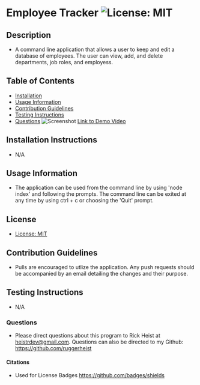 # Employee Tracker ![License: MIT](https://img.shields.io/badge/License-MIT-yellow.svg)
## Description
  - A command line application that allows a user to keep and edit a database of employees. The user can view, add, and delete departments, job roles, and employess.
## Table of Contents
  - [Installation](#installation-instructions)
  - [Usage Information](#usage-information)
  - [Contribution Guidelines](#contribution-guidelines)
  - [Testing Instructions](#testing-instructions)
  - [Questions](#questions)
![Screenshot](https://i.imgur.com/iucN42J.png)
[Link to Demo Video](https://drive.google.com/file/d/1cLv08OV1kn9yo13n7ZQvy-bZQwqARMwt/view?usp=sharing)
## Installation Instructions
  - N/A
## Usage Information
  - The application can be used from the command line by using 'node index' and following the prompts. The command line can be exited at any time by using ctrl + c or choosing the 'Quit' prompt.  
## License
  - [License: MIT](https://opensource.org/licenses/MIT)
## Contribution Guidelines
  - Pulls are encouraged to utlize the application. Any push requests should be accompanied by an email detailing the changes and their purpose.
## Testing Instructions
  - N/A
### Questions
  - Please direct questions about this program to Rick Heist at heistrdev@gmail.com. Questions can also be directed to my Github: https://github.com/ruggerheist
#### Citations
  - Used for License Badges https://github.com/badges/shields
